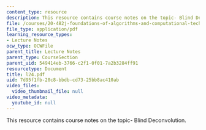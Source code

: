 ```yaml
---
content_type: resource
description: This resource contains course notes on the topic- Blind Deconvolution.
file: /courses/20-482j-foundations-of-algorithms-and-computational-techniques-in-systems-biology-spring-2006/7d95f1fb20c8bbdbcd7325bb8ac410ab_l24.pdf
file_type: application/pdf
learning_resource_types:
- Lecture Notes
ocw_type: OCWFile
parent_title: Lecture Notes
parent_type: CourseSection
parent_uid: 549414eb-3766-c2f1-0f01-7a2b3284ff91
resourcetype: Document
title: l24.pdf
uid: 7d95f1fb-20c8-bbdb-cd73-25bb8ac410ab
video_files:
  video_thumbnail_file: null
video_metadata:
  youtube_id: null
---
```

This resource contains course notes on the topic- Blind Deconvolution.

